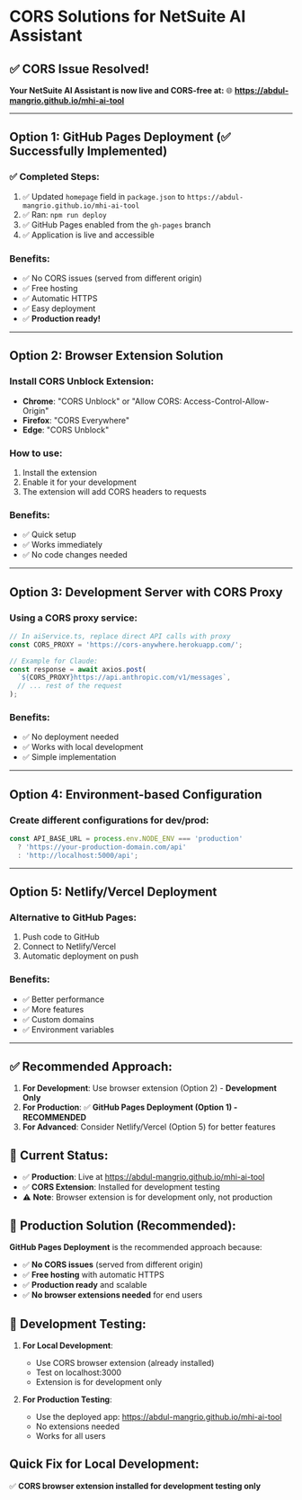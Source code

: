 # CORS Solutions for NetSuite AI Assistant

## ✅ **CORS Issue Resolved!**

**Your NetSuite AI Assistant is now live and CORS-free at:**
🌐 **https://abdul-mangrio.github.io/mhi-ai-tool**

---

## Option 1: GitHub Pages Deployment (✅ Successfully Implemented)

### ✅ **Completed Steps:**
1. ✅ Updated `homepage` field in `package.json` to `https://abdul-mangrio.github.io/mhi-ai-tool`
2. ✅ Ran: `npm run deploy`
3. ✅ GitHub Pages enabled from the `gh-pages` branch
4. ✅ Application is live and accessible

### Benefits:
- ✅ No CORS issues (served from different origin)
- ✅ Free hosting
- ✅ Automatic HTTPS
- ✅ Easy deployment
- ✅ **Production ready!**

---

## Option 2: Browser Extension Solution

### Install CORS Unblock Extension:
- **Chrome**: "CORS Unblock" or "Allow CORS: Access-Control-Allow-Origin"
- **Firefox**: "CORS Everywhere"
- **Edge**: "CORS Unblock"

### How to use:
1. Install the extension
2. Enable it for your development
3. The extension will add CORS headers to requests

### Benefits:
- ✅ Quick setup
- ✅ Works immediately
- ✅ No code changes needed

---

## Option 3: Development Server with CORS Proxy

### Using a CORS proxy service:
```javascript
// In aiService.ts, replace direct API calls with proxy
const CORS_PROXY = 'https://cors-anywhere.herokuapp.com/';

// Example for Claude:
const response = await axios.post(
  `${CORS_PROXY}https://api.anthropic.com/v1/messages`,
  // ... rest of the request
);
```

### Benefits:
- ✅ No deployment needed
- ✅ Works with local development
- ✅ Simple implementation

---

## Option 4: Environment-based Configuration

### Create different configurations for dev/prod:
```javascript
const API_BASE_URL = process.env.NODE_ENV === 'production' 
  ? 'https://your-production-domain.com/api'
  : 'http://localhost:5000/api';
```

---

## Option 5: Netlify/Vercel Deployment

### Alternative to GitHub Pages:
1. Push code to GitHub
2. Connect to Netlify/Vercel
3. Automatic deployment on push

### Benefits:
- ✅ Better performance
- ✅ More features
- ✅ Custom domains
- ✅ Environment variables

---

## ✅ **Recommended Approach:**

1. **For Development**: Use browser extension (Option 2) - **Development Only**
2. **For Production**: ✅ **GitHub Pages Deployment (Option 1) - RECOMMENDED**
3. **For Advanced**: Consider Netlify/Vercel (Option 5) for better features

## 🎯 **Current Status:**

- ✅ **Production**: Live at https://abdul-mangrio.github.io/mhi-ai-tool
- ✅ **CORS Extension**: Installed for development testing
- ⚠️ **Note**: Browser extension is for development only, not production

## 🚀 **Production Solution (Recommended):**

**GitHub Pages Deployment** is the recommended approach because:
- ✅ **No CORS issues** (served from different origin)
- ✅ **Free hosting** with automatic HTTPS
- ✅ **Production ready** and scalable
- ✅ **No browser extensions needed** for end users

## 🔧 **Development Testing:**

1. **For Local Development**:
   - Use CORS browser extension (already installed)
   - Test on localhost:3000
   - Extension is for development only

2. **For Production Testing**:
   - Use the deployed app: https://abdul-mangrio.github.io/mhi-ai-tool
   - No extensions needed
   - Works for all users

## Quick Fix for Local Development:

✅ **CORS browser extension installed for development testing only**

